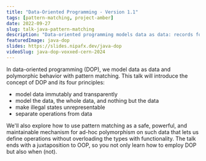 ```yaml
---
title: "Data-Oriented Programming - Version 1.1"
tags: [pattern-matching, project-amber]
date: 2022-09-27
slug: talk-java-pattern-matching
description: "Data-oriented programming models data as data: records for entities and sealed types for alternatives. Combined with pattern matching we can define operations on the data without overloading it with functionality."
featuredImage: java-dop
slides: https://slides.nipafx.dev/java-dop
videoSlug: java-dop-voxxed-cern-2024
---
```


In data-oriented programming (DOP), we model data as data and polymorphic behavior with pattern matching.
This talk will introduce the concept of DOP and its four principles:

* model data immutably and transparently
* model the data, the whole data, and nothing but the data
* make illegal states unrepresentable
* separate operations from data

We'll also explore how to use pattern matching as a safe, powerful, and maintainable mechanism for ad-hoc polymorphism on such data that lets us define operations without overloading the types with functionality.
The talk ends with a juxtaposition to OOP, so you not only learn how to employ DOP but also when (not).
